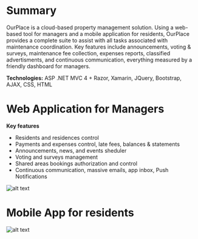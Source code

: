 # Summary #
OurPlace is a cloud-based property management solution. Using a web-based tool for managers and a mobile application for residents, OurPlace provides a complete suite to assist with all tasks associated with maintenance coordination. Key features include announcements, voting & surveys, maintenance fee collection, expenses reports, classified advertisments, and continuous communication, everything measured by a friendly dashboard for managers.

**Technologies:** ASP .NET MVC 4 + Razor, Xamarin, JQuery, Bootstrap, AJAX, CSS, HTML

# Web Application for Managers #

**Key features**

* Residents and residences control
* Payments and expenses control, late fees, balances & statements
* Announcements, news, and events sheduler
* Voting and surveys management
* Shared areas bookings authorization and control
* Continuous communication, massive emails, app inbox, Push Notifications

![alt text](http://www.blacksmith.com.mx/Img/ourplace-general/dashboard.PNG)

# Mobile App for residents #

![alt text](http://www.blacksmith.com.mx/Img/ourplace-general/iPhone.png)
